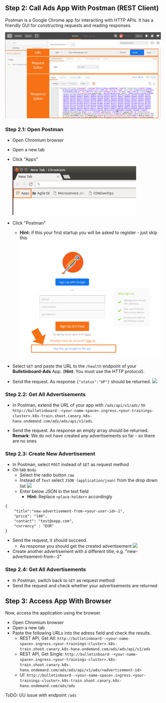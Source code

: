 ## Step 2: Call Ads App With Postman (REST Client)

Postman is a Google Chrome app for interacting with HTTP APIs. It has a friendly GUI for constructing requests and reading responses.

<img src="images/postman_overview.png" width="700" />

### Step 2.1: Open Postman
- Open Chromium browser
- Open a new tab
- Click "Apps"

  <img src="images/chromium_apps.png" width="400" />
- Click "Postman"
  - **Hint:** if this your first startup you will be asked to register - just skip this
    <img src="images/postman_signup.png" width="700" />
- Select `GET` and paste the URL to the `/health` endpoint of your **Bulletinboard-Ads** App. (**Hint**: You must use the HTTP protocol).
- Send the request. As response `{"status":"UP"}` should be returned.
  <img src="images/postman_get_rooturl.png" />

### Step 2.2: Get All Advertisements
- In Postman, extend the URL of your app with `/ads/api/v1/ads/` to `http://bulletinboard--<your-name-space>.ingress.<your-trainings-cluster>.k8s-train.shoot.canary.k8s-hana.ondemand.com/ads/ads/api/v1/ads`.

- Send the request. As response an empty array should be returned. **Remark**: We do not have created any advertisements so far - so there are no ones

### Step 2.3: Create New Advertisement
- In Postman, select `POST` instead of `GET` as request method
- On tab `Body`
  - Select the radio button `raw`
  - Instead of `Text` select `JSON (application/json)` from the drop down list
    <img src="images/postman_post_options.png" />
  - Enter below JSON in the text field
    - **Hint:** Replace `<place-holder>` accordingly
```
{
	"title":"new-advertisement-from-<your-user-id>-1",
	"price": "140",
	"contact": "test@sepp.com",
	"currency" : "EUR"
}
```
- Send the request, it should succeed.
  - As response you should get the created advertisement
    <img src="images/postman_post_response.png" />
- Create another advertisement with a different title, e.g. "new-advertisement-from-<your-userid>-2"

### Step 2.4: Get All Advertisements
- In Postman, switch back to `GET` as request method
- Send the request and check whether your advertisements are returned

## Step 3: Access App With Browser
Now, access the application using the browser.
- Open Chromium browser
- Open a new tab
- Paste the following URLs into the adress field and check the results.
  - REST API, Get All: `http://bulletinboard--<your-name-space>.ingress.<your-trainings-cluster>.k8s-train.shoot.canary.k8s-hana.ondemand.com/ads/ads/api/v1/ads`
  - REST API, Get Single: `http://bulletinboard--<your-name-space>.ingress.<your-trainings-cluster>.k8s-train.shoot.canary.k8s-hana.ondemand.com/ads/ads/api/v1/ads/<advertisement-id>`
  - UI: `http://bulletinboard--<your-name-space>.ingress.<your-trainings-cluster>.k8s-train.shoot.canary.k8s-hana.ondemand.com/ads/ads`

ToDO: UU issue with endpoint `/ads`
